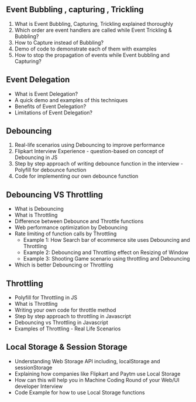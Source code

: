 ## Event Bubbling , capturing , Trickling 

1. What is Event Bubbling, Capturing, Trickling explained thoroughly
2. Which order are event handlers are called while Event Trickling & Bubbling?
3. How to Capture instead of Bubbling?
4. Demo of code to demonstrate each of them with examples
5. How to stop the propagation of events while Event bubbling and Capturing? 

## Event Delegation

- What is Event Delegation?
- A quick demo and examples of this techniques
- Benefits of Event Delegation?
- Limitations of Event Delegation?

## Debouncing

1. Real-life scenarios using Debouncing to improve performance
2. Flipkart Interview Experience - question-based on concept of Debouncing in JS
3. Step by step approach of writing debounce function in the interview - Polyfill for debounce function
4. Code for implementing our own debounce function

## Debouncing VS Throttling

- What is Debouncing
- What is Throttling
- Difference between Debounce and Throttle functions
- Web performance optimization by Debouncing
- Rate limiting of function calls by Throttling
    - Example 1: How Search bar of ecommerce site uses Debouncing and Throttling
    - Example 2: Debouncing and Throttling effect on Resizing of Window
    - Example 3: Shooting Game scenario using throttling and Debouncing
- Which is better Debouncing or Throttling

## Throttling

- Polyfill for Throttling in JS
- What is Throttling
- Writing your own code for throttle method
- Step by step approach to throttling in Javascript
- Debouncing vs Throttling in Javascript
- Examples of Throttling - Real Life Scenarios


## Local Storage & Session Storage

- Understanding Web Storage API including, localStorage and sessionStorage
- Explaining how companies like Flipkart and Paytm use Local Storage
- How can this will help you in Machine Coding Round of your Web/UI developer Interview
- Code Example for how to use Local Storage functions